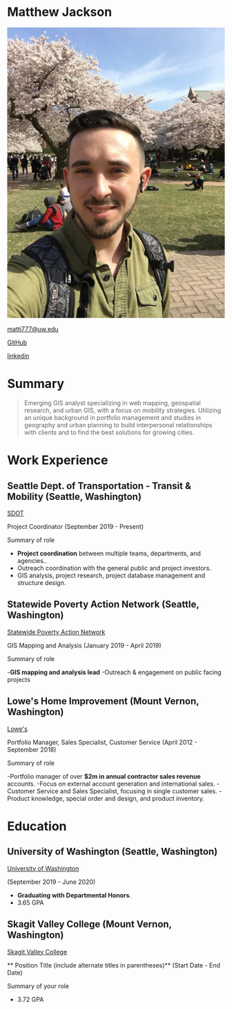 # Matthew Jackson

![](img/profile.jpg)

mattj777@uw.edu

[GitHub]

[linkedin]

[GitHub]: https://mattj777.github.io/#

[linkedin]: https://www.linkedin.com/in/matthew-jackson-b23757122/



# Summary

>Emerging GIS analyst specializing in web mapping, geospatial research, and urban GIS, with a focus on mobility strategies. Utilizing an unique background in portfolio management and studies in geography and urban planning to build interpersonal relationships with clients and to find the best solutions for growing cities.

# Work Experience

## Seattle Dept. of Transportation - Transit &amp; Mobility (Seattle, Washington)

[SDOT]

Project Coordinator (September 2019 - Present)

Summary of role

- **Project coordination** between multiple teams, departments, and agencies..
- Outreach coordination with the general public and project investors.
- GIS analysis, project research, project database management and structure design.

## Statewide Poverty Action Network (Seattle, Washington)

[Statewide Poverty Action Network]

GIS Mapping and Analysis (January 2019 - April 2019)

Summary of role

-**GIS mapping and analysis lead**
-Outreach &amp; engagement on public facing projects


## Lowe's Home Improvement (Mount Vernon, Washington)
[Lowe's]

Portfolio Manager, Sales Specialist, Customer Service (April 2012 - September 2018)

Summary of role

-Portfolio manager of over **$2m in annual contractor sales revenue** accounts.
-Focus on external account generation and international sales.
-Customer Service and Sales Specialist, focusing in single customer sales.
-Product knowledge, special order and design, and product inventory.




[SDOT]: https://www.seattle.gov/transportation/about-sdot/organization#transitandmobilitydivision
[Statewide Poverty Action Network]: https://povertyaction.org/
[Lowe's]: https://www.lowes.com/


# Education

## University of Washington (Seattle, Washington)

[University of Washington]

(September 2019 - June 2020)

- **Graduating with Departmental Honors**.
- 3.65 GPA


## Skagit Valley College (Mount Vernon, Washington)
[Skagit Valley College]

** Position Title (include alternate titles in parentheses)** (Start Date - End Date)

Summary of your role

- 3.72 GPA

[University of Washington]: https://www.washington.edu/
[Skagit Valley College]: https://www.skagit.edu/
[University 3]: http://www.univ3.edu
